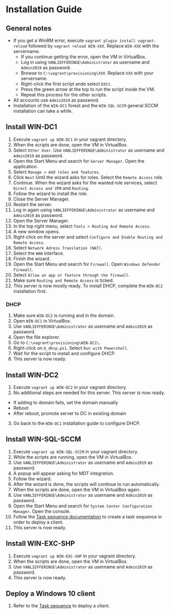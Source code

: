 # Installation Guide

## General notes

- If you get a WinRM error, execute `vagrant plugin install vagrant-reload` followed by `vagrant reload WIN-XXX`. Replace `WIN-XXX` with the servername.
  - If you continue getting the error, open the VM in VirtualBox.
  - Log in using `VANLIEFFERINGE\Administrator` as username and `Admin2019` as password.
  - Browse to `C:\vagrant\provisioning\XXX`. Replace `XXX` with your servername.
  - Right-click the first script ande select `Edit`.
  - Press the green arrow at the top to run the script inside the VM.
  - Repeat this process for the other scripts.
- All accounts use `Admin2019` as password.
- Installation of the `WIN-DC1` forest and the `WIN-SQL-SCCM` general SCCM installation can take a while.

## Install WIN-DC1

1. Execute `vagrant up WIN-DC1` in your vagrant directory.
2. When the scripts are done, open the VM in VirtualBox.
3. Select `Other User`. Use `VANLIEFFERINGE\Administrator` as username and `Admin2019` as password.
4. Open the Start Menu and search for `Server Manager`. Open the application.
5. Select `Manage > Add roles and features`.
6. Click `Next` Until the wizard asks for roles. Select the `Remote Access` role.
7. Continue. When the wizard asks for the wanted role services, select `Direct Access and VPN` and `Routing`.
8. Follow the wizard to install the role.
9. Close the Server Manager.
10. Restart the server.
11. Log in again using `VANLIEFFERINGE\Administrator` as username and `Admin2019` as password.
12. Open the Server Manager.
13. In the top right menu, select `Tools > Routing And Remote Access`.
14. A new window opens.
15. Right-click on the server and select `Configure and Enable Routing and Remote Access`.
16. Select `Network Adress Translation (NAT)`.
17. Select the `WAN` interface.
18. Finish the wizard.
19. Open the Start Menu and search for `Firewall`. Open `Windows Defender Firewall`.
20. Select `Allow an app or feature through the firewall`.
21. Make sure `Routing and Remote Access` is ticked.
22. This server is now mostly ready. To install DHCP, complete the `WIN-DC2` installation first.

### DHCP

1. Make sure `WIN-DC2` is running and in the domain.
2. Open `WIN-DC1` in VirtualBox.
3. Use `VANLIEFFERINGE\Administrator` as username and `Admin2019` as password.
4. Open the file explorer.
5. Go to `C:\vagrant\provisioning\WIN-DC1\`.
6. Right-click on `6_dhcp.ps1`. Select `Run with Powershell`.
7. Wait for the script to install and configure DHCP.
8. This server is now ready.

## Install WIN-DC2

1. Execute `vagrant up WIN-DC2` in your vagrant directory.
2. No additional steps are needed for this server. This server is now ready.

- If adding to domain fails, set the domain manually
- Reboot
- After reboot, promote server to DC in existing domain

3. Go back to the `WIN-DC1` installation guide to configure DHCP.

## Install WIN-SQL-SCCM

1. Execute `vagrant up WIN-SQL-SCCM` in your vagrant directory.
2. While the scripts are running, open the VM in VirtualBox.
3. Use `VANLIEFFERINGE\Administrator` as username and `Admin2019` as password.
4. A popup will appear asking for MDT integration.
5. Follow the wizard.
6. After the wizard is done, the scripts will continue to run automatically.
7. When the scripts are done, open the VM in VirtualBox again.
8. Use `VANLIEFFERINGE\Administrator` as username and `Admin2019` as password.
9. Open the Start Menu and search for `System Center Configuration Manager`. Open the console.
10. Follow the [Task sequence documentation](Task_Sequence.md) to create a task sequence in order to deploy a client.
11. This server is now ready.

## Install WIN-EXC-SHP

1. Execute `vagrant up WIN-EXC-SHP` in your vagrant directory.
2. When the scripts are done, open the VM in VirtualBox.
3. Use `VANLIEFFERINGE\Administrator` as username and `Admin2019` as password.
4. This server is now ready.

## Deploy a Windows 10 client

1. Refer to the [Task sequence](Task_Sequence.md) to deploy a client.
